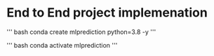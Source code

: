 # End to End project implemenation 

''' bash
conda create mlprediction python=3.8 -y
'''

''' bash 
conda activate mlprediction 
'''
